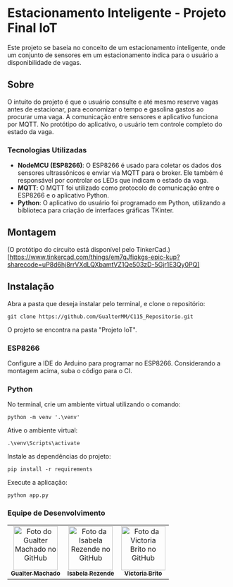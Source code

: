 # Estacionamento Inteligente - Projeto Final IoT
Este projeto se baseia no conceito de um estacionamento inteligente, onde um conjunto de sensores em um estacionamento indica para o usuário a disponibilidade de vagas.

## Sobre
O intuito do projeto é que o usuário consulte e até mesmo reserve vagas antes de estacionar, para economizar o tempo e gasolina gastos ao procurar uma vaga. A comunicação entre sensores e aplicativo funciona por MQTT. No protótipo do aplicativo, o usuário tem controle completo do estado da vaga.

### Tecnologias Utilizadas
* **NodeMCU (ESP8266)**: O ESP8266 é usado para coletar os dados dos sensores ultrassônicos e enviar via MQTT para o broker. Ele também é responsável por controlar os LEDs que indicam o estado da vaga.
* **MQTT**: O MQTT foi utilizado como protocolo de comunicação entre o ESP8266 e o aplicativo Python.
* **Python**: O aplicativo do usuário foi programado em Python, utilizando a biblioteca para criação de interfaces gráficas TKinter.


## Montagem
(O protótipo do circuito está disponível pelo TinkerCad.)[https://www.tinkercad.com/things/em7qJfiqkgs-epic-kup?sharecode=uP8d6hj8rrVXdLQXbamtVZ1Qe503zD-5Gjr1E3Qy0PQ]

## Instalação
Abra a pasta que deseja instalar pelo terminal, e clone o repositório:
```
git clone https://github.com/GualterMM/C115_Repositorio.git
```
O projeto se encontra na pasta "Projeto IoT".

### ESP8266
Configure a IDE do Arduino para programar no ESP8266. Considerando a montagem acima, suba o código para o CI.

### Python

No terminal, crie um ambiente virtual utilizando o comando:
```
python -m venv '.\venv'
```

Ative o ambiente virtual:
```
.\venv\Scripts\activate
```

Instale as dependências do projeto:
```
pip install -r requirements
```

Execute a aplicação:
```
python app.py
```

### Equipe de Desenvolvimento

<table>
  <tr>
    <td align="center">
      <a href="https://github.com/GualterMM">
        <img src="https://avatars.githubusercontent.com/u/35864822?v=4" width="100px;" alt="Foto do Gualter Machado no GitHub"/><br>
        <sub>
          <b>Gualter Machado</b>
        </sub>
      </a>
    </td>
    <td align="center">
      <a href="https://github.com/IsabelaRezendeB">
        <img src="https://avatars.githubusercontent.com/u/49520751?v=4" width="100px;" alt="Foto da Isabela Rezende no GitHub"/><br>
        <sub>
          <b>Isabela Rezende</b>
        </sub>
      </a>
    </td>
    <td align="center">
      <a href="https://github.com/VictoriaRBrito">
        <img src="https://avatars.githubusercontent.com/u/82007104?v=4" width="100px;" alt="Foto da Victoria Brito no GitHub"/><br>
        <sub>
          <b>Victoria Brito</b>
        </sub>
      </a>
    </td>
  </tr>
</table>
